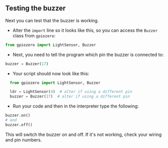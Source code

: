 ## Testing the buzzer

Next you can test that the buzzer is working.

-  Alter the `import` line so it looks like this, so you can access the `Buzzer` class from `gpiozero`:

```python
from gpiozero import LightSensor, Buzzer
```

-  Next, you need to tell the program which pin the buzzer is connected to:

```python
buzzer = Buzzer(17)
```

-  Your script should now look like this:

```python
  from gpiozero import LightSensor, Buzzer

  ldr = LightSensor(4)  # alter if using a different pin
  buzzer = Buzzer(17)  # alter if using a different pin

```

-  Run your code and then in the interpreter type the following:

```python
buzzer.on()
# and
buzzer.off()
```

This will switch the buzzer on and off. If it's not working, check your wiring and pin numbers.

